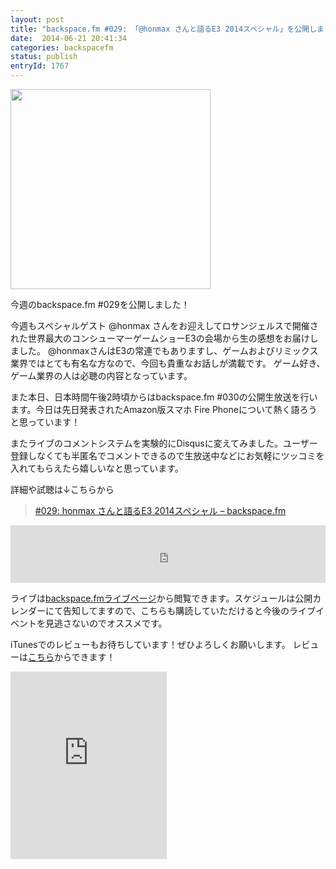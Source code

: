 ```yaml
---
layout: post
title: "backspace.fm #029: 「@honmax さんと語るE3 2014スペシャル」を公開しました"
date:  2014-06-21 20:41:34
categories: backspacefm
status: publish
entryId: 1767
---
```


<img src='http://farm8.staticflickr.com/7360/12921002865_35bffd8859_c.jpg' width='320px'>

今週のbackspace.fm #029を公開しました！

今週もスペシャルゲスト @honmax さんをお迎えしてロサンジェルスで開催された世界最大のコンシューマーゲームショーE3の会場から生の感想をお届けしました。
@honmaxさんはE3の常連でもありますし、ゲームおよびリミックス業界ではとても有名な方なので、今回も貴重なお話しが満載です。
ゲーム好き、ゲーム業界の人は必聴の内容となっています。

また本日、日本時間午後2時頃からはbackspace.fm #030の公開生放送を行います。今日は先日発表されたAmazon版スマホ Fire Phoneについて熱く語ろうと思っています！

またライブのコメントシステムを実験的にDisqusに変えてみました。ユーザー登録しなくても半匿名でコメントできるので生放送中などにお気軽にツッコミを入れてもらえたら嬉しいなと思っています。

詳細や試聴は↓こちらから

> [#029: honmax さんと語るE3 2014スペシャル – backspace.fm](http://backspace.fm/episode/029/)

<iframe src="http://backspace.fm/subscribes.html" width="100%" height="92" scrolling="no" frameborder="0"></iframe>


ライブは[backspace.fmライブページ](http://backspace.fm/live.html)から閲覧できます。スケジュールは公開カレンダーにて告知してますので、こちらも購読していただけると今後のライブイベントを見逃さないのでオススメです。

iTunesでのレビューもお待ちしています！ぜひよろしくお願いします。
レビューは[こちら](https://itunes.apple.com/jp/podcast/backspace.fm/id830709730)からできます！

<iframe src="https://widgets.itunes.apple.com/widget.html?c=jp&brc=FFFFFF&blc=FFFFFF&trc=FFFFFF&tlc=FFFFFF&d=&t=&m=software&e=software&w=250&h=300&ids=639810666&wt=discovery&partnerId=&affiliate_id=&at=11lo9f&ct=" frameborder=0 style="overflow-x:hidden;overflow-y:hidden;width:250px;height: 300px;border:0px"></iframe>

